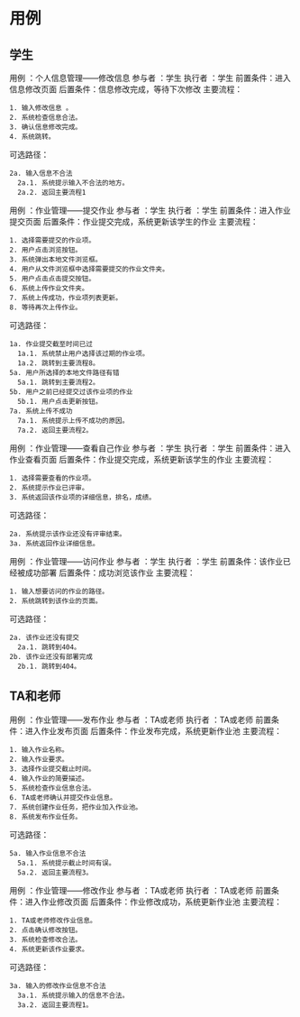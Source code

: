 # 用例

## 学生

用例    ：个人信息管理——修改信息
参与者  ：学生
执行者  ：学生
前置条件：进入信息修改页面
后置条件：信息修改完成，等待下次修改
主要流程：

    1. 输入修改信息 。
    2. 系统检查信息合法。
    3. 确认信息修改完成。
    4. 系统跳转。

可选路径：

    2a. 输入信息不合法
      2a.1. 系统提示输入不合法的地方。
      2a.2. 返回主要流程1



用例    ：作业管理——提交作业
参与者  ：学生
执行者  ：学生
前置条件：进入作业提交页面
后置条件：作业提交完成，系统更新该学生的作业
主要流程：

    1. 选择需要提交的作业项。
    2. 用户点击浏览按钮。
    3. 系统弹出本地文件浏览框。
    4. 用户从文件浏览框中选择需要提交的作业文件夹。
    5. 用户点击点击提交按钮。
    6. 系统上传作业文件夹。
    7. 系统上传成功，作业项列表更新。
    8. 等待再次上传作业。

可选路径：

    1a. 作业提交截至时间已过
      1a.1. 系统禁止用户选择该过期的作业项。
      1a.2. 跳转到主要流程8。
    5a. 用户所选择的本地文件路径有错
      5a.1. 跳转到主要流程2。
    5b. 用户之前已经提交过该作业项的作业
      5b.1. 用户点击更新按钮。
    7a. 系统上传不成功
      7a.1. 系统提示上传不成功的原因。
      7a.2. 返回主要流程2。



用例    ：作业管理——查看自己作业
参与者  ：学生
执行者  ：学生
前置条件：进入作业查看页面
后置条件：作业提交完成，系统更新该学生的作业
主要流程：

    1. 选择需要查看的作业项。
    2. 系统提示作业已评审。
    3. 系统返回该作业项的详细信息，排名，成绩。

可选路径：

    2a. 系统提示该作业还没有评审结束。
    3a. 系统返回作业详细信息。



用例    ：作业管理——访问作业
参与者  ：学生
执行者  ：学生
前置条件：该作业已经被成功部署
后置条件：成功浏览该作业
主要流程：

    1. 输入想要访问的作业的路径。
    2. 系统跳转到该作业的页面。

可选路径：

    2a. 该作业还没有提交
      2a.1. 跳转到404。
    2b. 该作业还没有部署完成
      2b.1. 跳转到404。



## TA和老师

用例    ：作业管理——发布作业
参与者  ：TA或老师
执行者  ：TA或老师
前置条件：进入作业发布页面
后置条件：作业发布完成，系统更新作业池
主要流程：

    1. 输入作业名称。
    2. 输入作业要求。
    3. 选择作业提交截止时间。
    4. 输入作业的简要描述。
    5. 系统检查作业信息合法。
    6. TA或老师确认并提交作业信息。
    7. 系统创建作业任务，把作业加入作业池。
    8. 系统发布作业任务。

可选路径：

    5a. 输入作业信息不合法
      5a.1. 系统提示截止时间有误。
      5a.2. 返回主要流程3。



用例    ：作业管理——修改作业
参与者  ：TA或老师
执行者  ：TA或老师
前置条件：进入作业修改页面
后置条件：作业修改成功，系统更新作业池
主要流程：

    1. TA或老师修改作业信息。
    2. 点击确认修改按钮。
    3. 系统检查修改合法。
    4. 系统更新该作业要求。

可选路径：

    3a. 输入的修改作业信息不合法
      3a.1. 系统提示输入的信息不合法。
      3a.2. 返回主要流程1。



